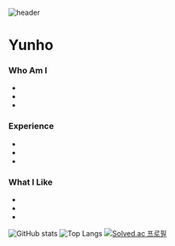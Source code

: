 ![header](https://capsule-render.vercel.app/api?type=wave&color=auto&text=Hello)
# Yunho
### Who Am I
-  
-  
- 

### Experience
- 
- 
- 

### What I Like
- 
- 
- 
  
![GitHub stats](https://github-readme-stats.vercel.app/api?username=lyh990517&show_icons=true&theme=radical)
![Top Langs](https://github-readme-stats.vercel.app/api/top-langs/?username=lyh990517)
[![Solved.ac
프로필](http://mazassumnida.wtf/api/v2/generate_badge?boj=lyh990517)](https://solved.ac/lyh990517)
